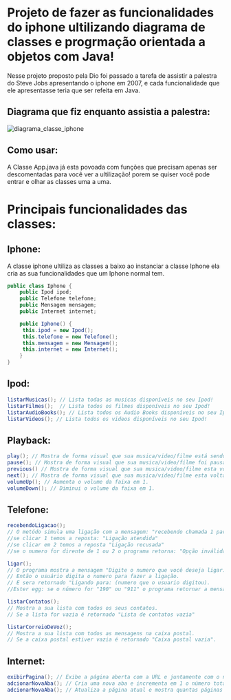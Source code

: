 # Projeto de fazer as funcionalidades do iphone ultilizando diagrama de classes e progrmação orientada a objetos com Java!

Nesse projeto proposto pela Dio foi passado a tarefa de assistir a palestra do Steve Jobs apresentando o iphone em 2007, e cada funcionalidade que ele apresentasse teria que ser refeita em Java.

## Diagrama que fiz enquanto assistia a palestra: 

 ![diagrama_classe_iphone](https://github.com/theotrin/iphone-poo-java-com-diagrama/assets/102327842/8a0414d8-d304-4eeb-b618-dfcfa0b88f80)


## Como usar: 
A Classe App.java já esta povoada com funções que precisam apenas ser descomentadas para você ver a ultilização! porem se quiser você pode entrar e olhar as classes uma a uma.

# Principais funcionalidades das classes:

## Iphone: 
A classe iphone ultiliza as classes a baixo ao instanciar a classe Iphone ela cria as sua funcionalidades que um Iphone normal tem.

``` java
public class Iphone {
    public Ipod ipod;
    public Telefone telefone;
    public Mensagem mensagem;
    public Internet internet;

    public Iphone() {
     this.ipod = new Ipod();
     this.telefone = new Telefone();
     this.mensagem = new Mensagem();
     this.internet = new Internet();
    } 
}
```

## Ipod: 
``` java
listarMusicas(); // Lista todas as musicas disponíveis no seu Ipod! 
listarFilmes();  // Lista todos os filmes disponíveis no seu Ipod!
listarAudioBooks(); // Lista todos os Audio Books disponíveis no seu Ipod!
listarVideos(); // Lista todos os videos disponíveis no seu Ipod!
```

## Playback: 
``` java
play(); // Mostra de forma visual que sua musica/video/filme está sendo reproduzido.
pause(); // Mostra de forma visual que sua musica/video/filme foi pausado.
previous() // Mostra de forma visual que sua musica/video/filme esta voltando para o arquivo anterior.
next(); // Mostra de forma visual que sua musica/video/filme esta voltando para o próximo arquivo.
volumeUp(); // Aumenta o volume da faixa em 1.
volumeDown(); // Diminui o volume da faixa em 1.
```

## Telefone: 
``` java
recebendoLigacao(); 
// O metódo simula uma ligação com a mensagem: "recebendo chamada 1 para atender // 2 para recusar" 
//se clicar 1 temos a reposta: "Ligação atendida" 
//se clicar em 2 temos a reposta "Ligação recusada" 
//se o numero for dirente de 1 ou 2 o programa retorna: "Opção inválida digite: 1 ou 2" e o programa volta para a mensagem de recebendo ligação

ligar();
// O programa mostra a mensagem "Digite o numero que você deseja ligar:"
// Então o usuário digita o numero para fazer a ligação.
// E sera retornado "Ligando para: (numero que o usuario digitou).
//Ester egg: se o número for "190" ou "911" o programa retornar a mensagem "Ligando para a polícia".

listarContatos();
// Mostra a sua lista com todos os seus contatos.
// Se a lista for vazia é retornado "Lista de contatos vazia"

listarCorreioDeVoz();
// Mostra a sua lista com todos as mensagens na caixa postal.
// Se a caixa postal estiver vazia é retornado "Caixa postal vazia".
```

## Internet: 
``` java
exibirPagina(); // Exibe a página aberta com a URL e juntamente com o número de páginas abertas. 
adcionarNovaAba(); // Cria uma nova aba e incrementa em 1 o número total de páginas.
adcionarNovaAba(); // Atualiza a página atual e mostra quantas páginas existem abertas.
```
